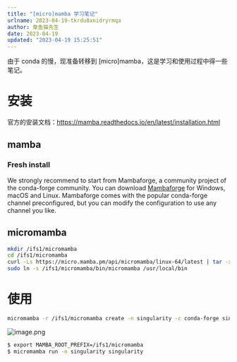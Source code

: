 ```yaml
---
title: "[micro]mamba 学习笔记"
urlname: 2023-04-19-tkrdu8xnidryrmqa
author: 章鱼猫先生
date: 2023-04-19
updated: "2023-04-19 15:25:51"
---
```


由于 conda 的慢，现准备转移到 \[micro]mamba，这是学习和使用过程中得一些笔记。

# 安装

官方的安装文档：<https://mamba.readthedocs.io/en/latest/installation.html>

## mamba

### Fresh install

We strongly recommend to start from Mambaforge, a community project of the conda-forge community.
You can download [Mambaforge](https://github.com/conda-forge/miniforge#mambaforge) for Windows, macOS and Linux.
Mambaforge comes with the popular conda-forge channel preconfigured, but you can modify the configuration to use any channel you like.

## micromamba

```bash
mkdir /ifs1/micromamba
cd /ifs1/micromamba
curl -Ls https://micro.mamba.pm/api/micromamba/linux-64/latest | tar -xvj bin/micromamba
sudo ln -s /ifs1/micromamba/bin/micromamba /usr/local/bin
```

# 使用

```bash
micromamba -r /ifs1/micromamba create -n singularity -c conda-forge singularity
```

![image.png](https://shub-1251708715.cos.ap-guangzhou.myqcloud.com/elog-cookbook-img/FoNAPrE0dElBxqdCrxRL6Dv6kIEW.png)

```bash
$ export MAMBA_ROOT_PREFIX=/ifs1/micromamba
$ micromamba run -n singularity singularity
```
